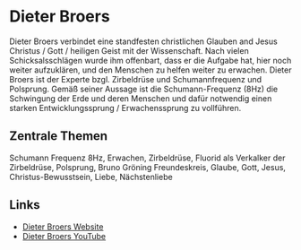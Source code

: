 # Dieter Broers

Dieter Broers verbindet eine standfesten christlichen Glauben and Jesus Christus / Gott / heiligen Geist mit der Wissenschaft. Nach vielen Schicksalsschlägen wurde ihm offenbart, dass er die Aufgabe hat, hier noch weiter aufzuklären, und den Menschen zu helfen weiter zu erwachen. Dieter Broers ist der Experte bzgl. Zirbeldrüse und Schumannfrequenz und Polsprung. Gemäß seiner Aussage ist die Schumann-Frequenz (8Hz) die Schwingung der Erde und deren Menschen und dafür notwendig einen starken Entwicklungssprung / Erwachenssprung zu vollführen.

## Zentrale Themen
Schumann Frequenz 8Hz, Erwachen, Zirbeldrüse, Fluorid als Verkalker der Zirbeldrüse, Polsprung, Bruno Gröning Freundeskreis, Glaube, Gott, Jesus, Christus-Bewusstsein, Liebe, Nächstenliebe

## Links
* [Dieter Broers Website](https://dieterbroers.com/)
* [Dieter Broers YouTube](https://www.youtube.com/@dieterbroersnow)